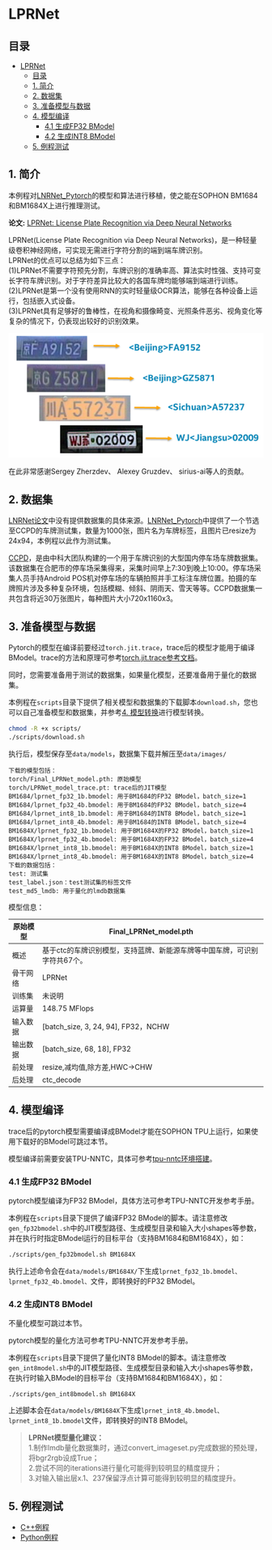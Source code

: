 # LPRNet
## 目录
* [LPRNet](#LPRNet)
  * [目录](#目录)
  * [1. 简介](#1-简介)
  * [2. 数据集](#2-数据集)
  * [3. 准备模型与数据](#3-准备模型与数据)
  * [4. 模型编译](#4-模型编译)
    * [4.1 生成FP32 BModel](#41-生成fp32-bmodel)
    * [4.2 生成INT8 BModel](#42-生成int8-bmodel)
  * [5. 例程测试](#5-例程测试)

## 1. 简介

本例程对[LNRNet_Pytorch](https://github.com/sirius-ai/LPRNet_Pytorch)的模型和算法进行移植，使之能在SOPHON BM1684和BM1684X上进行推理测试。

**论文:** [LPRNet: License Plate Recognition via Deep Neural Networks](https://arxiv.org/abs/1806.10447v1)

LPRNet(License Plate Recognition via Deep Neural Networks)，是一种轻量级卷积神经网络，可实现无需进行字符分割的端到端车牌识别。  
LPRNet的优点可以总结为如下三点：  
(1)LPRNet不需要字符预先分割，车牌识别的准确率高、算法实时性强、支持可变长字符车牌识别。对于字符差异比较大的各国车牌均能够端到端进行训练。  
(2)LPRNet是第一个没有使用RNN的实时轻量级OCR算法，能够在各种设备上运行，包括嵌入式设备。  
(3)LPRNet具有足够好的鲁棒性，在视角和摄像畸变、光照条件恶劣、视角变化等复杂的情况下，仍表现出较好的识别效果。 

![avatar](pics/1.png)

在此非常感谢Sergey Zherzdev、 Alexey Gruzdev、 sirius-ai等人的贡献。

## 2. 数据集

[LNRNet论文](https://arxiv.org/abs/1806.10447v1)中没有提供数据集的具体来源。[LNRNet_Pytorch](https://github.com/sirius-ai/LPRNet_Pytorch)中提供了一个节选至CCPD的车牌测试集，数量为1000张，图片名为车牌标签，且图片已resize为24x94，本例程以此作为测试集。

[CCPD](https://github.com/detectRecog/CCPD)，是由中科大团队构建的一个用于车牌识别的大型国内停车场车牌数据集。该数据集在合肥市的停车场采集得来，采集时间早上7:30到晚上10:00。停车场采集人员手持Android POS机对停车场的车辆拍照并手工标注车牌位置。拍摄的车牌照片涉及多种复杂环境，包括模糊、倾斜、阴雨天、雪天等等。CCPD数据集一共包含将近30万张图片，每种图片大小720x1160x3。

## 3. 准备模型与数据
Pytorch的模型在编译前要经过`torch.jit.trace`，trace后的模型才能用于编译BModel。trace的方法和原理可参考[torch.jit.trace参考文档](../docs/torch.jit.trace_Guide.md)。

同时，您需要准备用于测试的数据集，如果量化模型，还要准备用于量化的数据集。

本例程在`scripts`目录下提供了相关模型和数据集的下载脚本`download.sh`，您也可以自己准备模型和数据集，并参考[4. 模型转换](#4-模型转换)进行模型转换。
```bash
chmod -R +x scripts/
./scripts/download.sh
```
执行后，模型保存至`data/models`，数据集下载并解压至`data/images/`
```
下载的模型包括：
torch/Final_LPRNet_model.pth: 原始模型
torch/LPRNet_model_trace.pt: trace后的JIT模型
BM1684/lprnet_fp32_1b.bmodel: 用于BM1684的FP32 BModel，batch_size=1
BM1684/lprnet_fp32_4b.bmodel: 用于BM1684的FP32 BModel，batch_size=4
BM1684/lprnet_int8_1b.bmodel: 用于BM1684的INT8 BModel，batch_size=1
BM1684/lprnet_int8_4b.bmodel: 用于BM1684的INT8 BModel，batch_size=4
BM1684X/lprnet_fp32_1b.bmodel: 用于BM1684X的FP32 BModel，batch_size=1
BM1684X/lprnet_fp32_4b.bmodel: 用于BM1684X的FP32 BModel，batch_size=4
BM1684X/lprnet_int8_1b.bmodel: 用于BM1684X的INT8 BModel，batch_size=1
BM1684X/lprnet_int8_4b.bmodel: 用于BM1684X的INT8 BModel，batch_size=4
下载的数据包括：
test: 测试集
test_label.json：test测试集的标签文件
test_md5_lmdb: 用于量化的lmdb数据集
```
模型信息：

| 原始模型 | Final_LPRNet_model.pth  | 
| ------- | ----------------------   |
| 概述     | 基于ctc的车牌识别模型，支持蓝牌、新能源车牌等中国车牌，可识别字符共67个。| 
| 骨干网络 | LPRNet                   | 
| 训练集   | 未说明                    | 
| 运算量   | 148.75 MFlops            |
| 输入数据 | [batch_size, 3, 24, 94], FP32，NCHW |
| 输出数据 | [batch_size, 68, 18], FP32 |
| 前处理   | resize,减均值,除方差,HWC->CHW |
| 后处理   | ctc_decode                 |


## 4. 模型编译

trace后的pytorch模型需要编译成BModel才能在SOPHON TPU上运行，如果使用下载好的BModel可跳过本节。

模型编译前需要安装TPU-NNTC，具体可参考[tpu-nntc环境搭建](../docs/Environment_Install_Guide.md#1-tpu-nntc环境搭建)。

### 4.1 生成FP32 BModel

pytorch模型编译为FP32 BModel，具体方法可参考TPU-NNTC开发参考手册。

本例程在`scripts`目录下提供了编译FP32 BModel的脚本。请注意修改`gen_fp32bmodel.sh`中的JIT模型路径、生成模型目录和输入大小shapes等参数，并在执行时指定BModel运行的目标平台（支持BM1684和BM1684X），如：

```bash
./scripts/gen_fp32bmodel.sh BM1684X
```

执行上述命令会在`data/models/BM1684X/`下生成`lprnet_fp32_1b.bmodel、lprnet_fp32_4b.bmodel、`文件，即转换好的FP32 BModel。


### 4.2 生成INT8 BModel

不量化模型可跳过本节。

pytorch模型的量化方法可参考TPU-NNTC开发参考手册。

本例程在`scripts`目录下提供了量化INT8 BModel的脚本。请注意修改`gen_int8model.sh`中的JIT模型路径、生成模型目录和输入大小shapes等参数，在执行时输入BModel的目标平台（支持BM1684和BM1684X），如：

```shell
./scripts/gen_int8bmodel.sh BM1684X
```

上述脚本会在`data/models/BM1684X`下生成`lprnet_int8_4b.bmodel、lprnet_int8_1b.bmodel`文件，即转换好的INT8 BModel。

> **LPRNet模型量化建议：**   
1.制作lmdb量化数据集时，通过convert_imageset.py完成数据的预处理，将bgr2rgb设成True；  
2.尝试不同的iterations进行量化可能得到较明显的精度提升；  
3.对输入输出层x.1、237保留浮点计算可能得到较明显的精度提升。

## 5. 例程测试
* [C++例程](cpp/README.md)
* [Python例程](python/README.md)